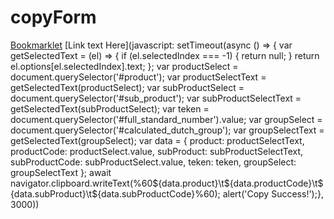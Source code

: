 # copyForm

[Bookmarklet](javascript:alert('not-working'))
[Link text Here](javascript: setTimeout(async () => {  var getSelectedText = (el) => {    if (el.selectedIndex === -1) {      return null;    }    return el.options[el.selectedIndex].text;  };  var productSelect = document.querySelector('#product');  var productSelectText = getSelectedText(productSelect);  var subProductSelect = document.querySelector('#sub_product');  var subProductSelectText = getSelectedText(subProductSelect);  var teken = document.querySelector('#full_standard_number').value;  var groupSelect = document.querySelector('#calculated_dutch_group');  var groupSelectText = getSelectedText(groupSelect);  var data = {    product: productSelectText,    productCode: productSelect.value,    subProduct: subProductSelectText,    subProductCode: subProductSelect.value,    teken: teken,    groupSelect: groupSelectText  };  await navigator.clipboard.writeText(%60${data.product}\t${data.productCode}\t${data.subProduct}\t${data.subProductCode}%60);  alert('Copy Success!');}, 3000))
